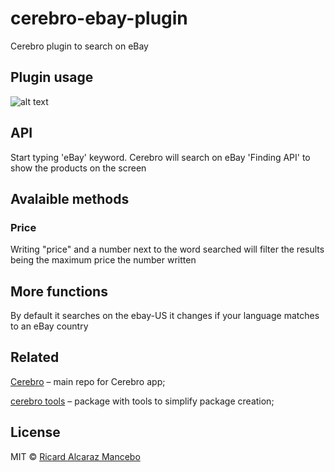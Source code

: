 # cerebro-ebay-plugin
Cerebro plugin to search on eBay
## Plugin usage
![alt text](https://github.com/ricard-alcaraz/cerebro-ebay-plugin/blob/master/eBay-plugin-gif.gif)
## API
Start typing 'eBay' keyword. Cerebro will search on eBay 'Finding API' to show the products on the screen

## Avalaible methods
### Price
Writing "price" and a number next to the word searched will filter the results being the maximum price the number written 

## More functions
By default it searches on the ebay-US it changes if your language matches to an eBay country
## Related
[Cerebro](https://github.com/KELiON/cerebro) – main repo for Cerebro app;

[cerebro tools](https://github.com/KELiON/cerebro-tools) – package with tools to simplify package creation;

## License
MIT © [Ricard Alcaraz Mancebo](https://github.com/ricard-alcaraz)
